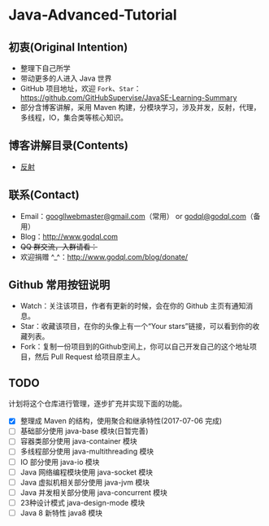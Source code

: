 # Java-Advanced-Tutorial

## 初衷(Original Intention)

- 整理下自己所学
- 带动更多的人进入 Java 世界
- GitHub 项目地址，欢迎 `Fork`、`Star`：<https://github.com/GitHubSupervise/JavaSE-Learning-Summary>
- 部分含博客讲解，采用 Maven 构建，分模块学习，涉及并发，反射，代理，多线程，IO，集合类等核心知识。


## 博客讲解目录(Contents)
- [反射](http://www.godql.com/blog/2017/07/07/Core-Java/)

## 联系(Contact)

- Email：googllwebmaster@gmail.com（常用） or godql@godql.com（备用）
- Blog：<http://www.godql.com>
- ~~QQ 群交流，入群请看：~~
- 欢迎捐赠 ^_^：<http://www.godql.com/blog/donate/>

## Github 常用按钮说明

- Watch：关注该项目，作者有更新的时候，会在你的 Github 主页有通知消息。
- Star：收藏该项目，在你的头像上有一个“Your stars”链接，可以看到你的收藏列表。
- Fork：复制一份项目到的Github空间上，你可以自己开发自己的这个地址项目，然后 Pull Request 给项目原主人。

## TODO

计划将这个仓库进行管理，逐步扩充并实现下面的功能。

* [x] 整理成 Maven 的结构，使用聚合和继承特性(2017-07-06 完成)
* [ ] 基础部分使用 java-base 模块(日暂完善)
* [ ] 容器类部分使用 java-container 模块
* [ ] 多线程部分使用 java-multithreading 模块
* [ ] IO 部分使用 java-io 模块
* [ ] Java 网络编程模块使用 java-socket 模块
* [ ] Java 虚拟机相关部分使用 java-jvm 模块
* [ ] Java 并发相关部分使用  java-concurrent 模块
* [ ] 23种设计模式 java-design-mode 模块
* [ ] Java 8 新特性 java8 模块
